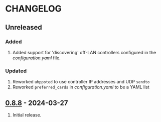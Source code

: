 # CHANGELOG

## Unreleased

### Added
1. Added support for 'discovering' off-LAN controllers configured in the _configuration.yaml_ file.

### Updated
1. Reworked `uhppoted` to use controller IP addresses and UDP `sendto`
2. Reworked `preferred_cards` in _configuration.yaml_ to be a YAML list


## [0.8.8](https://github.com/uhppoted/uhppoted-app-home-assistant/releases/tag/v0.8.8) - 2024-03-27

1. Initial release.




